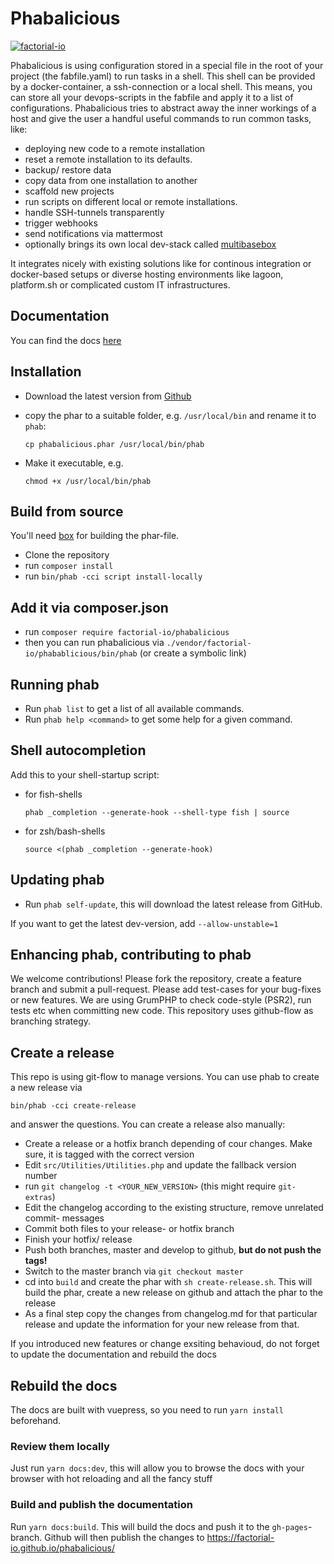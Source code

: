 # Phabalicious

[![factorial-io](https://circleci.com/gh/factorial-io/phabalicious.svg?style=shield)](https://circleci.com/gh/factorial-io/phabalicious)

Phabalicious is using configuration stored in a special file in the root of your project (the fabfile.yaml) to run tasks in a shell. This shell can be provided by a docker-container, a ssh-connection or a local shell. This means, you can store all your devops-scripts in the fabfile and apply it to a list of configurations. Phabalicious tries to abstract away the inner workings of a host and give the user a handful useful commands to run common tasks, like:

* deploying new code to a remote installation
* reset a remote installation to its defaults.
* backup/ restore data
* copy data from one installation to another
* scaffold new projects
* run scripts on different local or remote installations.
* handle SSH-tunnels transparently
* trigger webhooks
* send notifications via mattermost
* optionally brings its own local dev-stack called [multibasebox](https://github.com/factorial-io/multibasebox)

It integrates nicely with existing solutions like for continous integration or docker-based setups or diverse hosting environments like lagoon, platform.sh or complicated custom IT infrastructures.

## Documentation

You can find the docs [here](https://factorial-io.github.io/phabalicious/)

## Installation

* Download the latest version from [Github](https://github.com/factorial-io/phabalicious/releases)
* copy the phar to a suitable folder, e.g. `/usr/local/bin` and rename it to `phab`:

      cp phabalicious.phar /usr/local/bin/phab

* Make it executable, e.g.

      chmod +x /usr/local/bin/phab

## Build from source

You'll need [box](https://github.com/humbug/box) for building the phar-file.

* Clone the repository
* run `composer install`
* run `bin/phab -cci script install-locally`

## Add it via composer.json

* run `composer require factorial-io/phabalicious`
* then you can run phabalicious via `./vendor/factorial-io/phabablicious/bin/phab` (or create a symbolic link)

## Running phab

* Run `phab list` to get a list of all available commands.
* Run `phab help <command>` to get some help for a given command.

## Shell autocompletion

Add this to your shell-startup script:

* for fish-shells

    ```
    phab _completion --generate-hook --shell-type fish | source
    ```

* for zsh/bash-shells

    ```
    source <(phab _completion --generate-hook)
    ```

## Updating phab

* Run `phab self-update`, this will download the latest release from GitHub.

If you want to get the latest dev-version, add `--allow-unstable=1`

## Enhancing phab, contributing to phab

We welcome contributions! Please fork the repository, create a feature branch and submit a pull-request.
Please add test-cases for your bug-fixes or new features. We are using GrumPHP to check code-style (PSR2), run tests etc when committing new code. This repository uses github-flow as branching strategy.


## Create a release

This repo is using git-flow to manage versions. You can use phab to create a new release via

```
bin/phab -cci create-release
```

and answer the questions. You can create a release also manually:

* Create a release or a hotfix branch depending of cour changes. Make sure, it is
  tagged with the correct version
* Edit `src/Utilities/Utilities.php` and update the fallback version number
* run `git changelog -t <YOUR_NEW_VERSION>` (this might require `git-extras`)
* Edit the changelog according to the existing structure, remove unrelated commit-
  messages
* Commit both files to your release- or hotfix branch
* Finish your hotfix/ release
* Push both branches, master and develop to github, **but do not push the tags!**
* Switch to the master branch via `git checkout master`
* cd into `build` and create the phar with `sh create-release.sh`. This will build the
  phar, create a new release on github and attach the phar to the release
* As a final step copy the changes from changelog.md for that particular release and
  update the information for your new release from that.

If you introduced new features or change exsiting behavioud, do not forget to update
the documentation and rebuild the docs

## Rebuild the docs

The docs are built with vuepress, so you need to run `yarn install` beforehand.

### Review them locally

Just run `yarn docs:dev`, this will allow you to browse the docs with your browser with
hot reloading and all the fancy stuff

### Build and publish the documentation

Run `yarn docs:build`. This will build the docs and push it to the `gh-pages`-branch.
Github will then publish the changes to https://factorial-io.github.io/phabalicious/

